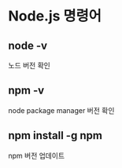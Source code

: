 # Node.js 명령어
## node -v
노드 버전 확인
## npm -v
node package manager 버전 확인
## npm install -g npm
npm 버전 업데이트
